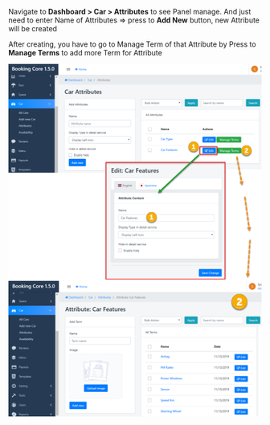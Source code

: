<p>Navigate to <strong>Dashboard &gt; Car &gt; Attributes</strong> to see Panel manage. And just need to enter Name of Attributes =&gt; press to <strong>Add New</strong> button, new Attribute will be created</p>
<p>After creating, you have to go to Manage Term of that Attribute by Press to <strong>Manage Terms</strong> to add more Term for Attribute</p>
<p><img class="size-full" src="/assets/images/85d99bb289e9c6036c57ebb82cd2d8c9.png" /> <img class="size-full" src="/assets/images/f6061e93c1a52259036f45a20894e10d.png" /></p>